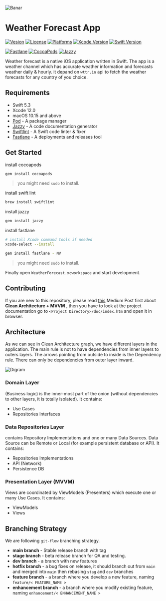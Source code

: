 ![Banar](https://user-images.githubusercontent.com/86293803/124567451-af9b3f80-de4c-11eb-8578-3fea570d8c5d.jpeg)

# Weather Forecast App

[![Vesion](https://img.shields.io/badge/Version-1.0-red.svg?style=flat-square)](https://gitlab.com/iJETadmin/ops-ios-app)
[![License](https://img.shields.io/badge/License-private-yellow.svg?style=flat-square)](https://gitlab.com/iJETadmin/ops-ios-app)
[![Platforms](https://img.shields.io/badge/Platforms-iOS-lightgray.svg?style=flat-square&logo=apple)](https://gitlab.com/iJETadmin/ops-ios-app)
[![Xcode Version](https://img.shields.io/badge/Xcode-12.0-blue.svg?style=flat-square&logo=Xcode)](https://developer.apple.com/xcode/)
[![Swift Version](https://img.shields.io/badge/Swift-5.3-orange.svg?style=flat-square&logo=swift)](https://swift.org)

[![Fastlane](https://img.shields.io/badge/Fastlane-Avilabil-00F200.svg?style=flat-square&logo=fastlane)](https://swift.org)
[![CocoaPods](https://img.shields.io/badge/Fastlane-Avilabil-EE3322.svg?style=flat-square&logo=cocoapods)](https://swift.org)
[![Jazzy](https://img.shields.io/badge/Jazzy-Avilabil-BA478F.svg?style=flat-square&logo=apple-music)](https://swift.org)


Weather forecast is a native iOS application written in Swift. The app is a weather channel which has accurate weather information and forecasts weather daily & hourly. it depand on `wttr.in` api to fetch the weather forecasts for any country of you choice.

## Requirements
- Swift 5.3
- Xcode 12.0
- macOS 10.15 and above
- [Pod](https://cocoapods.org/) - A package manager
- [Jazzy](https://github.com/realm/jazzy) - A code documentation generator
- [Swiftlint](https://github.com/realm/SwiftLint) - A Swift code linter & fixer
- [Fastlane](https://docs.fastlane.tools/) - A deployments and releases tool

## Get Started

install cocoapods
```bash
gem install cocoapods
```
> you might need `sudo` to install.

install swift lint
```bash
brew install swiftlint
```
install jazzy
```bash
gem install jazzy
```

install fastlane
```bash
# install Xcode command tools if needed
xcode-select --install

gem install fastlane - NV
```
> you might need `sudo` to install.

Finally open `WeatherForecast.xcworkspace` and start development.

## Contributing
If you are new to this repository, please read [this](https://tech.olx.com/clean-architecture-and-mvvm-on-ios-c9d167d9f5b3) Medium Post first about __Clean Architecture + MVVM__ , then you have to look at the project documentation go to 
`<Project Directory>/doc/index.htm` and open it in browser.

## Architecture

As we can see in Clean Architecture graph, we have different layers in the application. The main rule is not to have dependencies from inner layers to outers layers. The arrows pointing from outside to inside is the Dependency rule. There can only be dependencies from outer layer inward.

![Digram](https://user-images.githubusercontent.com/86293803/124607163-42040900-de76-11eb-8fc3-ca9a172a9fb5.png)

### Domain Layer
(Business logic) is the inner-most part of the onion (without dependencies to other layers, it is totally isolated). 
It contains:
- Use Cases
- Repositories Interfaces

### Data Repositories Layer 
contains Repository Implementations and one or many Data Sources. Data Source can be Remote or Local (for example persistent database or API). 
It contains:
- Repositories Implementations
- API (Network)
- Persistence DB

### Presentation Layer (MVVM)
Views are coordinated by ViewModels (Presenters) which execute one or many Use Cases. 
It contains:
- ViewModels
- Views

## Branching Strategy
We are following `git-flow` branching strategy.
- **main branch** - Stable release branch with tag
- **stage branch** - beta release branch for QA and testing.
- **dev branch** - a branch with new features
- **hotfix branch** - a bug fixes on release, it should branch out from `main` and merged into `main` then rebasing `stag` and `dev` branches
- **feature branch** - a branch where you develop a new feature, naming `feature/< FEATURE_NAME >`
- **enhancement branch** - a branch where you modify existing feature, naming `enhancement/< ENHANCEMENT_NAME >`